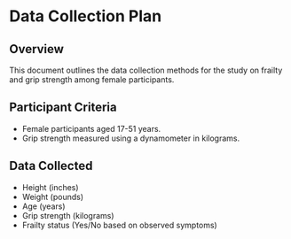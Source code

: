 # Data Collection Plan

## Overview
This document outlines the data collection methods for the study on frailty and grip strength among female participants.

## Participant Criteria
- Female participants aged 17-51 years.
- Grip strength measured using a dynamometer in kilograms.

## Data Collected
- Height (inches)
- Weight (pounds)
- Age (years)
- Grip strength (kilograms)
- Frailty status (Yes/No based on observed symptoms)
